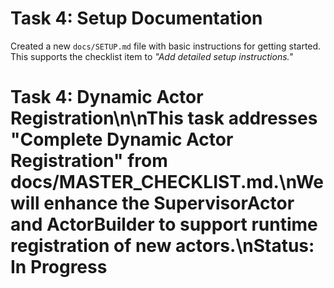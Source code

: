 # Task 4: Setup Documentation

Created a new `docs/SETUP.md` file with basic instructions for getting started.
This supports the checklist item to _"Add detailed setup instructions."_
# Task 4: Dynamic Actor Registration\n\nThis task addresses "Complete Dynamic Actor Registration" from docs/MASTER_CHECKLIST.md.\nWe will enhance the SupervisorActor and ActorBuilder to support runtime registration of new actors.\nStatus: In Progress
